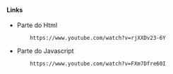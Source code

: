 #### Links

* Parte do Html

    ````
        https://www.youtube.com/watch?v=rjXXDv23-6Y
    ````

* Parte do Javascript

    ````
        https://www.youtube.com/watch?v=FXm7Dfre60I
    ````